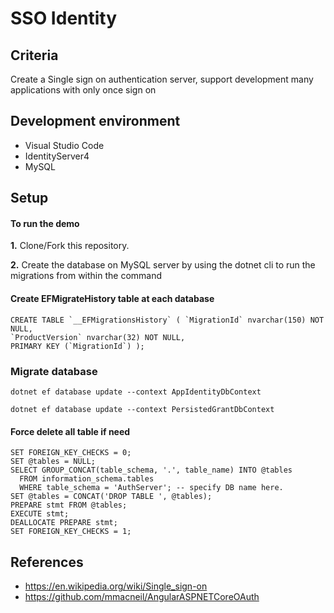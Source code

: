# SSO Identity

## Criteria
Create a Single sign on authentication server, support development many applications with only once sign on

## Development environment
- Visual Studio Code
- IdentityServer4
- MySQL

## Setup

#### To run the demo

**1.** Clone/Fork this repository.

**2.** Create the database on MySQL server by using the dotnet cli to run the migrations from within the command

#### Create EFMigrateHistory table at each database
```
CREATE TABLE `__EFMigrationsHistory` ( `MigrationId` nvarchar(150) NOT NULL, 
`ProductVersion` nvarchar(32) NOT NULL, 
PRIMARY KEY (`MigrationId`) );
```

### Migrate database

<pre><code>dotnet ef database update --context AppIdentityDbContext</code></pre>
<pre><code>dotnet ef database update --context PersistedGrantDbContext</code></pre>

#### Force delete all table if need
```
SET FOREIGN_KEY_CHECKS = 0; 
SET @tables = NULL;
SELECT GROUP_CONCAT(table_schema, '.', table_name) INTO @tables
  FROM information_schema.tables 
  WHERE table_schema = 'AuthServer'; -- specify DB name here.
SET @tables = CONCAT('DROP TABLE ', @tables);
PREPARE stmt FROM @tables;
EXECUTE stmt;
DEALLOCATE PREPARE stmt;
SET FOREIGN_KEY_CHECKS = 1; 
```

## References
- https://en.wikipedia.org/wiki/Single_sign-on
- https://github.com/mmacneil/AngularASPNETCoreOAuth
